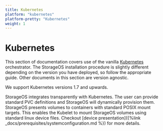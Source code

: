 ```yaml
---
title: Kubernetes
platform: "kubernetes"
platform-pretty: "Kubernetes"
weight: 1
---
```


# Kubernetes

This section of documentation covers use of the vanilla [Kubernetes](https://kubernetes.io/)
orchestrator. The StorageOS installation procedure is slightly different depending on the version
you have deployed, so follow the appropriate guide. Other documents in this section are version
agnostic.

We support Kubernetes versions 1.7 and upwards.

StorageOS integrates transparently with Kubernetes. The user can provide standard PVC definitions
and StorageOS will dynamically provision them. StorageOS presents volumes to containers with
standard POSIX mount targets. This enables the Kubelet to mount StorageOS volumes using standard
linux device files. Checkout [device presentation]({%link _docs/prerequisites/systemconfiguration.md
%}) for more details.
